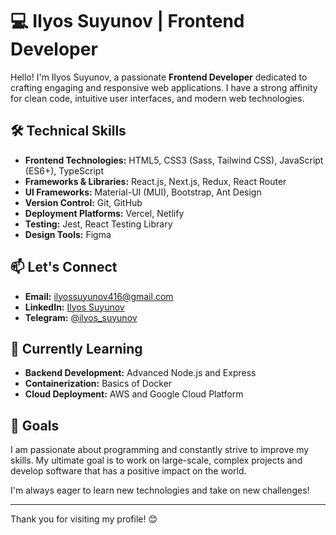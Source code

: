 # 💻 Ilyos Suyunov | Frontend Developer

Hello! I'm Ilyos Suyunov, a passionate **Frontend Developer** dedicated to crafting engaging and responsive web applications. I have a strong affinity for clean code, intuitive user interfaces, and modern web technologies.

## 🛠 Technical Skills

- **Frontend Technologies:** HTML5, CSS3 (Sass, Tailwind CSS), JavaScript (ES6+), TypeScript
- **Frameworks & Libraries:** React.js, Next.js, Redux, React Router
- **UI Frameworks:** Material-UI (MUI), Bootstrap, Ant Design
- **Version Control:** Git, GitHub
- **Deployment Platforms:** Vercel, Netlify
- **Testing:** Jest, React Testing Library
- **Design Tools:** Figma

## 📫 Let's Connect

- **Email:** ilyossuyunov416@gmail.com
- **LinkedIn:** [Ilyos Suyunov](https://www.linkedin.com/in/ilyos-suyunov/)
- **Telegram:** [@ilyos_suyunov](https://t.me/Uzbcoder_01)

## 🌱 Currently Learning

- **Backend Development:** Advanced Node.js and Express
- **Containerization:** Basics of Docker
- **Cloud Deployment:** AWS and Google Cloud Platform

## 🚀 Goals

I am passionate about programming and constantly strive to improve my skills. My ultimate goal is to work on large-scale, complex projects and develop software that has a positive impact on the world.

I'm always eager to learn new technologies and take on new challenges!

---

Thank you for visiting my profile! 😊
